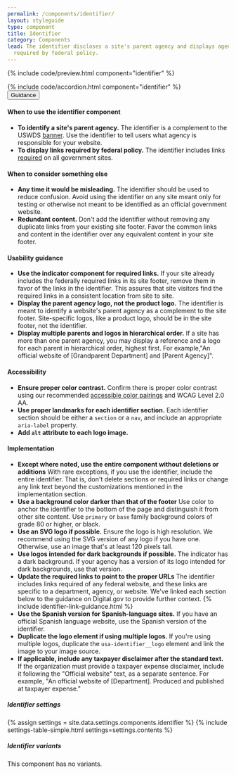 ```yaml
---
permalink: /components/identifier/
layout: styleguide
type: component
title: Identifier
category: Components
lead: The identifier discloses a site's parent agency and displays agency links
  required by federal policy.
---
```


{% include code/preview.html component="identifier" %}

<section class="site-component-section">
  {% include code/accordion.html component="identifier" %}
  <div class="usa-accordion usa-accordion--bordered site-accordion-docs">
    <button class="usa-button-unstyled usa-accordion__button" aria-expanded="true" aria-controls="identifier-docs">Guidance</button>
    <div id="identifier-docs" aria-hidden="false" class="usa-accordion__content site-component-usage">
      <h4>When to use the identifier component</h4>
      <ul class="usa-content-list">
        <li>
          <strong>To identify a site's parent agency.</strong>
          The identifier is a complement to the USWDS
          <a href="{{ site.baseurl }}/components/banner/">banner</a>. Use the
          identifier to tell users what agency is responsible for your website.
        </li>
        <li>
          <strong>To display links required by federal policy.</strong>
          The identifier includes links <a href="https://digital.gov/resources/required-web-content-and-links/?dg">required</a>
          on all government sites.
        </li>
      </ul>
      <h4>When to consider something else</h4>
      <ul class="usa-content-list">
        <li>
          <strong>Any time it would be misleading.</strong> The identifier
          should be used to reduce confusion. Avoid using the identifier on any
          site meant only for testing or otherwise not meant to be identified as
          an official government website.
        </li>
        <li>
          <strong>Redundant content.</strong> Don't add the identifier without
          removing any duplicate links from your existing site footer. Favor the
          common links and content in the identifier over any equivalent content
          in your site footer.
        </li>
      </ul>
      <h4>Usability guidance</h4>
      <ul class="usa-content-list">
        <li>
          <strong>Use the indicator component for required links.</strong>
          If your site already includes the federally required links in its site
          footer, remove them in favor of the links in the identifier.
          This assures that site visitors find the required links in a consistent
          location from site to site.
        </li>
        <li>
          <strong>Display the parent agency logo, not the product logo.</strong>
          The identifier is meant to identify a website's parent agency as a
          complement to the site footer. Site-specific logos, like a product
          logo, should be in the site footer, not the identifier.
        </li>
        <li>
          <strong>Display multiple parents and logos in hierarchical order.</strong>
           If a site has more than one parent agency, you may display a reference
           and a logo for each parent in hierarchical order, highest first.
           For example,"An official website of [Grandparent Department] and [Parent Agency]".
        </li>
      </ul>
      <h4>Accessibility</h4>
      <ul class="usa-content-list">
        <li>
          <strong>Ensure proper color contrast.</strong> Confirm there is proper
          color contrast using our recommended <a href="https://designsystem.digital.gov/design-tokens/color/overview/#color-and-accessibility">accessible color pairings</a> and
          WCAG Level 2.0 AA.
        </li>
        <li>
          <strong>Use proper landmarks for each identifier section.</strong>
          Each identifier section should be either a <code>section</code> or
          a <code>nav</code>, and include an appropriate <code>aria-label</code> property.
        </li>
        <li>
          <strong>Add <code>alt</code> attribute to each logo image.</strong>
        </li>
      </ul>
      <h4>Implementation</h4>
      <ul class="usa-content-list">
        <li>
          <strong>Except where noted, use the entire component without deletions or additions</strong>
           With rare exceptions, if you use the identifier, include the entire
           identifier. That is, don't delete sections or required links or
           change any link text beyond the customizations mentioned in the
           implementation section.
        </li>
        <li>
          <strong>Use a background color darker than that of the footer</strong>
          Use color to anchor the identifier to the bottom of the page and
          distinguish it from other site content. Use <code>primary</code> or <code>base</code>
          family background colors of grade 80 or higher, or black.
        </li>
        <li>
          <strong>Use an SVG logo if possible.</strong> Ensure the logo is high
          resolution. We recommend using the SVG version of any logo if you have one.
          Otherwise, use an image that's at least 120 pixels tall.
        </li>
        <li>
          <strong>Use logos intended for dark backgrounds if possible.</strong>
          The indicator has a dark background. If your agency has a version of
          its logo intended for dark backgrounds, use that version.
        </li>
        <li>
          <strong>Update the required links to point to the proper URLs</strong>
          The identifier includes links required of any federal website, and
          these links are specific to a department, agency, or website.
          We've linked each section below to the guidance on Digital.gov to
          provide further context.
          {% include identifier-link-guidance.html  %}
        </li>
        <li>
          <strong>Use the Spanish version for Spanish-language sites.</strong>
          If you have an official Spanish language website, use the Spanish
          version of the identifier.
        </li>
        <li>
          <strong>Duplicate the logo element if using multiple logos.</strong>
          If you're using multiple logos, duplicate the <code>usa-identifier__logo</code>
          element and link the image to your image source.
        </li>
        <li>
          <strong>If applicable, include any taxpayer disclaimer after the standard text.</strong>
          If the organization must provide a taxpayer expense disclaimer, include
          it following the "Official website" text, as a separate sentence.
          For example, "An official website of [Department]. Produced and published at taxpayer expense."
        </li>
      </ul>
      <h5 id="component-settings">Identifier settings</h5>
      {% assign settings = site.data.settings.components.identifier %}
      {% include settings-table-simple.html
        settings=settings.contents
      %}
      <h5 id="component-variants">Identifier variants</h5>
      <p>This component has no variants.</p>
    </div>
  </div>
</section>
